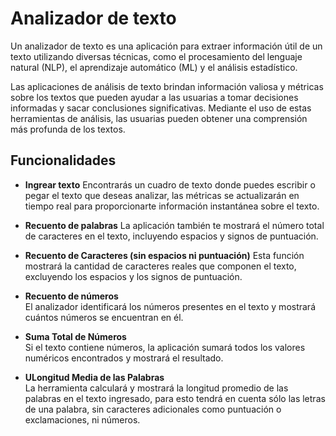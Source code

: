 # Analizador de texto
  Un analizador de texto es una aplicación para extraer información útil de un texto utilizando diversas técnicas, como el procesamiento del lenguaje natural (NLP), el aprendizaje automático (ML) y el análisis estadístico.

  Las aplicaciones de análisis de texto brindan información valiosa y métricas sobre los textos que pueden ayudar a las usuarias a tomar decisiones informadas y sacar conclusiones significativas.
  Mediante el uso de estas herramientas de análisis, las usuarias pueden obtener una comprensión más profunda de los textos.
## Funcionalidades

* **Ingrear texto**
Encontrarás un cuadro de texto donde puedes escribir o pegar el texto que deseas analizar, las métricas se actualizarán en tiempo real para proporcionarte información instantánea sobre el texto.

* **Recuento de palabras** 
 La aplicación también te mostrará el número total de caracteres en el texto, incluyendo espacios y signos de puntuación.

* **Recuento de Caracteres (sin espacios ni puntuación)** 
 Esta función mostrará la cantidad de caracteres reales que componen el texto, excluyendo los espacios y los signos de puntuación.

* **Recuento de números**  
 El analizador identificará los números presentes en el texto y mostrará cuántos números se encuentran en él.

* **Suma Total de Números**  
 Si el texto contiene números, la aplicación sumará todos los valores numéricos encontrados y mostrará el resultado.

* **ULongitud Media de las Palabras**  
  La herramienta calculará y mostrará la longitud promedio de las palabras en el texto ingresado, para esto tendrá en cuenta sólo las letras de una palabra, sin caracteres adicionales como puntuación o exclamaciones, ni números.